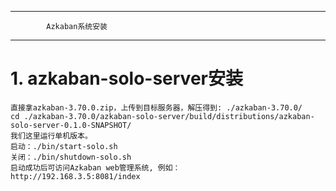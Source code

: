 ------------------------------------------------------------------------------------
            Azkaban系统安装
------------------------------------------------------------------------------------
# 1. azkaban-solo-server安装
    直接拿azkaban-3.70.0.zip，上传到目标服务器，解压得到: ./azkaban-3.70.0/
	cd ./azkaban-3.70.0/azkaban-solo-server/build/distributions/azkaban-solo-server-0.1.0-SNAPSHOT/
	我们这里运行单机版本。
	启动：./bin/start-solo.sh
	关闭：./bin/shutdown-solo.sh
	启动成功后可访问Azkaban web管理系统, 例如：
	http://192.168.3.5:8081/index

